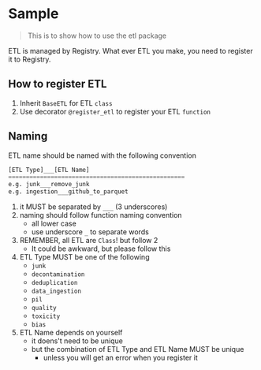 # Sample
> This is to show how to use the etl package

ETL is managed by Registry.
What ever ETL you make, you need to register it to Registry.

## How to register ETL
1. Inherit `BaseETL` for ETL `class`
2. Use decorator `@register_etl` to register your ETL `function`

## Naming
ETL name should be named with the following convention
```python
[ETL Type]___[ETL Name]
==================================================
e.g. junk___remove_junk
e.g. ingestion___github_to_parquet
```
1. it MUST be separated by `___` (3 underscores)
2. naming should follow function naming convention
    - all lower case
    - use underscore `_` to separate words
3. REMEMBER, all ETL are `Class`! but follow 2
    - It could be awkward, but please follow this
4. ETL Type MUST be one of the following
    - `junk`
    - `decontamination`
    - `deduplication`
    - `data_ingestion`
    - `pil`
    - `quality`
    - `toxicity`
    - `bias`
5. ETL Name depends on yourself
    - it doens't need to be unique
    - but the combination of ETL Type and ETL Name MUST be unique
        - unless you will get an error when you register it